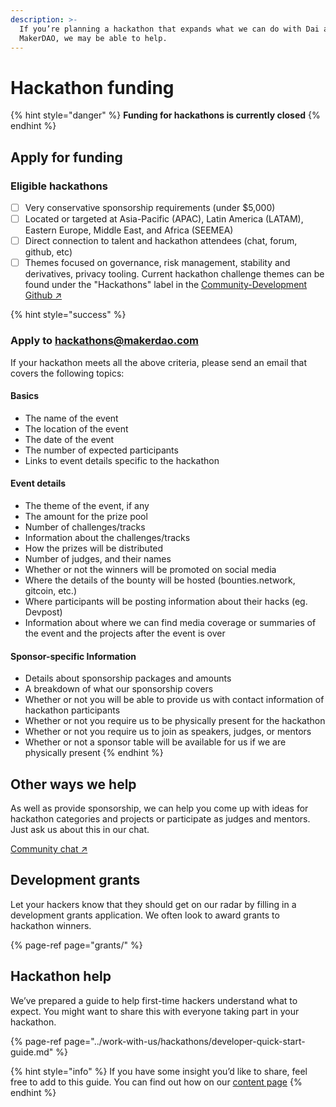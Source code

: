 ```yaml
---
description: >-
  If you’re planning a hackathon that expands what we can do with Dai and
  MakerDAO, we may be able to help.
---
```


# Hackathon funding

{% hint style="danger" %}
**Funding for hackathons is currently closed**
{% endhint %}

## Apply for funding

### Eligible hackathons

* [ ]  Very conservative sponsorship requirements \(under $5,000\)
* [ ] Located or targeted at Asia-Pacific \(APAC\), Latin America \(LATAM\), Eastern Europe, Middle East, and Africa \(SEEMEA\)
* [ ] Direct connection to talent and hackathon attendees \(chat, forum, github, etc\)
* [ ] Themes focused on governance, risk management, stability and derivatives, privacy tooling. Current hackathon challenge themes can be found under the "Hackathons" label in the [Community-Development Github ↗](https://github.com/makerdao/community/issues?q=is%3Aissue+is%3Aopen+label%3Ahackathons)

{% hint style="success" %}
### Apply to hackathons@makerdao.com

If your hackathon meets all the above criteria, please send an email that covers the following topics:

#### Basics

* The name of the event
* The location of the event
* The date of the event
* The number of expected participants
* Links to event details specific to the hackathon

#### Event details

* The theme of the event, if any
* The amount for the prize pool
* Number of challenges/tracks
* Information about the challenges/tracks
* How the prizes will be distributed
* Number of judges, and their names
* Whether or not the winners will be promoted on social media
* Where the details of the bounty will be hosted \(bounties.network, gitcoin, etc.\)
* Where participants will be posting information about their hacks \(eg. Devpost\)
* Information about where we can find media coverage or summaries of the event and the projects after the event is over

#### Sponsor-specific Information

* Details about sponsorship packages and amounts
* A breakdown of what our sponsorship covers
* Whether or not you will be able to provide us with contact information of hackathon participants
* Whether or not you require us to be physically present for the hackathon
* Whether or not you require us to join as speakers, judges, or mentors
* Whether or not a sponsor table will be available for us if we are physically present
{% endhint %}

## Other ways we help

As well as provide sponsorship, we can help you come up with ideas for hackathon categories and projects or participate as judges and mentors. Just ask us about this in our chat.

[Community chat ↗](https://chat.makerdao.com/channel/community-development)

## Development grants

Let your hackers know that they should get on our radar by filling in a development grants application. We often look to award grants to hackathon winners.

{% page-ref page="grants/" %}

## Hackathon help

We’ve prepared a guide to help first-time hackers understand what to expect. You might want to share this with everyone taking part in your hackathon.

{% page-ref page="../work-with-us/hackathons/developer-quick-start-guide.md" %}

{% hint style="info" %}
If you have some insight you’d like to share, feel free to add to this guide. You can find out how on our [content page](../work-with-us/content/)
{% endhint %}


